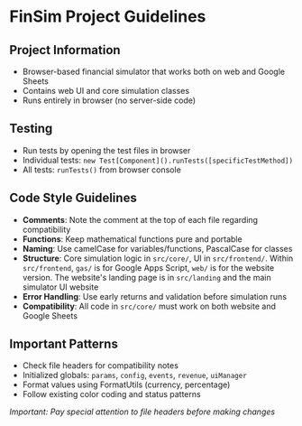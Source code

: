 # FinSim Project Guidelines

## Project Information
- Browser-based financial simulator that works both on web and Google Sheets
- Contains web UI and core simulation classes
- Runs entirely in browser (no server-side code)

## Testing
- Run tests by opening the test files in browser
- Individual tests: `new Test[Component]().runTests([specificTestMethod])`
- All tests: `runTests()` from browser console

## Code Style Guidelines
- **Comments**: Note the comment at the top of each file regarding compatibility
- **Functions**: Keep mathematical functions pure and portable
- **Naming**: Use camelCase for variables/functions, PascalCase for classes
- **Structure**: Core simulation logic in `src/core/`, UI in `src/frontend/`. Within `src/frontend`, `gas/` is for Google Apps Script, `web/` is for the website version. The website's landing page is in `src/landing` and the main simulator UI website 
- **Error Handling**: Use early returns and validation before simulation runs
- **Compatibility**: All code in `src/core/` must work on both website and Google Sheets

## Important Patterns
- Check file headers for compatibility notes
- Initialized globals: `params`, `config`, `events`, `revenue`, `uiManager`
- Format values using FormatUtils (currency, percentage)
- Follow existing color coding and status patterns

_Important: Pay special attention to file headers before making changes_

